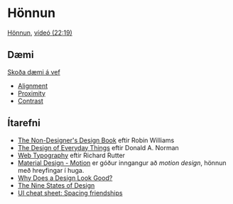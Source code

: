 # Hönnun

[Hönnun](1.design.md), [vídeó (22:19)](https://youtu.be/YDZ8K1hCJ5I)

## Dæmi

[Skoða dæmi á vef](https://vefforritun.github.io/vef1-2023/namsefni/17.design/daemi)

* [Alignment](daemi/01.alignment.html)
* [Proximity](daemi/02.proximity.html)
* [Contrast](daemi/03.contrast.html)

## Ítarefni

* [The Non-Designer's Design Book](https://www.goodreads.com/book/show/41597.The_Non_Designer_s_Design_Book) eftir Robin Williams
* [The Design of Everyday Things](https://www.goodreads.com/book/show/840.The_Design_of_Everyday_Things) eftir Donald A. Norman
* [Web Typography](http://book.webtypography.net/) eftir Richard Rutter
* [Material Design - Motion](https://material.google.com/motion/material-motion.html) er góður inngangur að _motion design_, hönnun með hreyfingar í huga.
* [Why Does a Design Look Good?](https://www.nngroup.com/articles/why-does-design-look-good/)
* [The Nine States of Design](https://medium.com/swlh/the-nine-states-of-design-5bfe9b3d6d85)
* [UI cheat sheet: Spacing friendships](https://uxdesign.cc/ui-cheat-sheet-spacing-friendships-e37a6fccc407)
